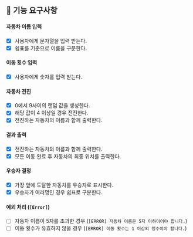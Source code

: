 ## 🎯 기능 요구사항

#### 자동차 이름 입력

- [x] 사용자에게 문자열을 입력 받는다.
- [x] 쉼표를 기준으로 이름을 구분한다.

#### 이동 횟수 입력

- [x] 사용자에게 숫자를 입력 받는다.

#### 자동차 전진

- [x] 0에서 9사이의 랜덤 값을 생성한다.
- [x] 해당 값이 4 이상일 경우 전진한다.
- [x] 전진하는 자동차의 이름과 함께 출력한다.

#### 결과 출력

- [x] 전진하는 자동차의 이름과 함께 출력한다.
- [x] 모든 이동 완료 후 자동차의 최종 위치를 출력한다.

#### 우승자 결정

- [x] 가장 앞에 도달한 자동차를 우승자로 표시한다.
- [x] 우승자가 여러명인 경우 쉼표로 구분한다.

#### 예외 처리 (`[Error]`)

- [ ] 자동차 이름이 5자를 초과한 경우 (`[ERROR] 자동차 이름은 5자 이하이어야 합니다.`)
- [ ] 이동 횟수가 유효하지 않을 경우 (`[ERROR] 이동 횟수는 1 이상의 정수여야 합니다.`)
